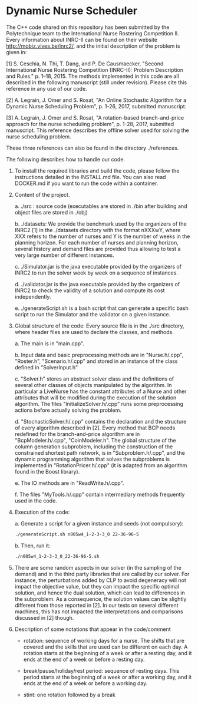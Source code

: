 # Dynamic Nurse Scheduler
The C++ code shared on this repository has been submitted by the Polytechnique team to the International Nurse Rostering Competition II. Every information about INRC-II can be found on their website http://mobiz.vives.be/inrc2/, and the initial description of the problem is given in:

[1] S. Ceschia, N. Thi, T. Dang, and P. De Causmaecker, "Second International Nurse Rostering Competition (INRC-II): Problem Description and Rules." p. 1–18, 2015.
The methods implemented in this code are all described in the following manuscript (still under revision). Please cite this reference in any use of our code.

[2] A. Legrain, J. Omer and S. Rosat, "An Online Stochastic Algorithm for a Dynamic Nurse Scheduling Problem", p. 1-26, 2017, submitted manuscript.

[3] A. Legrain, J. Omer and S. Rosat, "A rotation-based branch-and-price approach for the nurse scheduling problem", p. 1-28, 2017, submitted manuscript. This reference describes the offline solver used for solving the nurse scheduling problem.

These three references can also be found in the directory ./references.

The following describes how to handle our code.

1) To install the required libraries and build the code, please follow the instructions detailed in the INSTALL.md file. You can also read DOCKER.md if you want to run the code within a container.

2) Content of the project.

	a. ./src : source code (executables are stored in ./bin after building and object files are stored in ./obj)
	
	b. ./datasets: We provide the benchmark used by the organizers of the INRC2 [1] in the ./datasets directory with the format nXXXwY, where XXX refers to the number of nurses and Y is the number of weeks in the planning horizon. For each number of nurses and planning horizon, several history and demand files are provided thus allowing to test a very large number of different instances.
	
	c. ./Simulator.jar is the java executable provided by the organizers of INRC2 to run the solver week by week on a sequence of instances.
	
	d. ./validator.jar is the java executable provided by the organizers of INRC2 to check the validity of a solution and compute its cost independently.
	
	e. ./generateScript.sh is a bash script that can generate a specific bash script to run the Simulator and the validator on a given instance.

3) Global structure of the code:
	Every source file is in the ./src directory, where header files are used to declare the classes, and methods.
	
	a. The main is in "main.cpp".
	
	b. Input data and basic preprocessing methods are in "Nurse.h/.cpp", "Roster.h", "Scenario.h/.cpp" and stored in an instance of the class defined in "SolverInput.h"
	
	c. "Solver.h" stores an abstract solver class and the definitions of several other classes of objects manipulated by the algorithm. In particular a LiveNurse has the constant attributes of a Nurse and other attributes that will be modified during the execution of the solution algorithm. The files "InitializeSolver.h/.cpp" runs some preprocessing actions before actually solving the problem.
	
	d. "StochasticSolver.h/.cpp" contains the declaration and the structure of every algorithm described in [2]. Every method that BCP needs redefined for the branch-and-price algorithm are in "BcpModeler.h/.cpp", "CoinModeler.h". The global structure of the column generation subproblem, including the construction of the constrained shortest path network, is in "Subproblem.h/.cpp", and the dynamic programming algorithm that solves the subproblems is implemented in "RotationPricer.h/.cpp" (it is adapted from an algorithm found in the Boost library).
	
	e. The IO methods are in "ReadWrite.h/.cpp".
	
	f. The files "MyTools.h/.cpp" contain intermediary methods frequently used in the code.

4) Execution of the code:

	a. Generate a script for a given instance and seeds (not compulsory):
	````bash
	./generateScript.sh n005w4_1-2-3-3_0 22-36-96-5
	````
  
  
	b. Then, run it:
	````bash
	./n005w4_1-2-3-3_0_22-36-96-5.sh
	````


5) There are some random aspects in our solver (in the sampling of the demand) and in the third party libraries that are called by our solver. For instance, the perturbations added by CLP to avoid degeneracy will not impact the objective value, but they can impact the specific optimal solution, and hence the dual solution, which can lead to differences in the subproblem. As a consequence, the solution values can be slightly different from those reported in [2]. In our tests on several different machines, this has not impacted the interpretations and comparisons discussed in [2] though.

6) Description of some notations that appear in the code/comment

	- rotation: sequence of working days for a nurse. The shifts that are covered and the skills that are used can be different on each day. A rotation starts at the beginning of a week or after a resting day, and it ends at the end of a week or before a resting day.
	
	- break/pause/holiday/rest period: sequence of resting days. This period starts at the beginning of a week or after a working day, and it ends at the end of a week or before a working day.
	
	- stint: one rotation followed by a break
